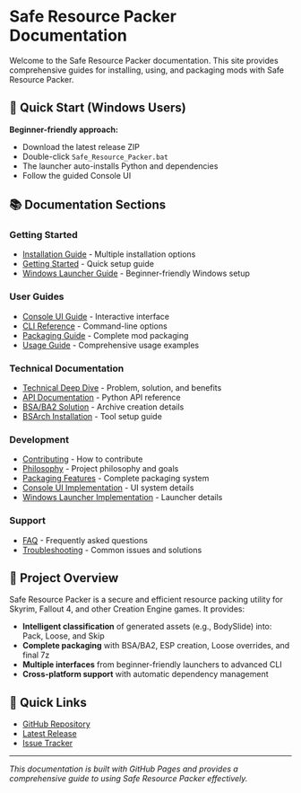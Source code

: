# Safe Resource Packer Documentation

Welcome to the Safe Resource Packer documentation. This site provides comprehensive guides for installing, using, and packaging mods with Safe Resource Packer.

## 🚀 Quick Start (Windows Users)

**Beginner-friendly approach:**
- Download the latest release ZIP
- Double-click `Safe_Resource_Packer.bat`
- The launcher auto-installs Python and dependencies
- Follow the guided Console UI

## 📚 Documentation Sections

### Getting Started
- [Installation Guide](Installation.md) - Multiple installation options
- [Getting Started](Getting_Started.md) - Quick setup guide
- [Windows Launcher Guide](Windows_Launcher_Guide.md) - Beginner-friendly Windows setup

### User Guides
- [Console UI Guide](Console_UI_Guide.md) - Interactive interface
- [CLI Reference](CLI_Reference.md) - Command-line options
- [Packaging Guide](Packaging_Guide.md) - Complete mod packaging
- [Usage Guide](Usage_Guide.md) - Comprehensive usage examples

### Technical Documentation
- [Technical Deep Dive](Technical_Deep_Dive.md) - Problem, solution, and benefits
- [API Documentation](API.md) - Python API reference
- [BSA/BA2 Solution](BSA_BA2_Solution.md) - Archive creation details
- [BSArch Installation](BSArch_Installation_Guide.md) - Tool setup guide

### Development
- [Contributing](Contributing.md) - How to contribute
- [Philosophy](Philosophy.md) - Project philosophy and goals
- [Packaging Features](Packaging_Features.md) - Complete packaging system
- [Console UI Implementation](Console_UI_Implementation.md) - UI system details
- [Windows Launcher Implementation](Windows_Launcher_Implementation.md) - Launcher details

### Support
- [FAQ](FAQ.md) - Frequently asked questions
- [Troubleshooting](Troubleshooting.md) - Common issues and solutions

## 🎯 Project Overview

Safe Resource Packer is a secure and efficient resource packing utility for Skyrim, Fallout 4, and other Creation Engine games. It provides:

- **Intelligent classification** of generated assets (e.g., BodySlide) into: Pack, Loose, and Skip
- **Complete packaging** with BSA/BA2, ESP creation, Loose overrides, and final 7z
- **Multiple interfaces** from beginner-friendly launchers to advanced CLI
- **Cross-platform support** with automatic dependency management

## 🔗 Quick Links

- [GitHub Repository](https://github.com/ReidenXerx/safe-resource-packer)
- [Latest Release](https://github.com/ReidenXerx/safe-resource-packer/releases)
- [Issue Tracker](https://github.com/ReidenXerx/safe-resource-packer/issues)

---

*This documentation is built with GitHub Pages and provides a comprehensive guide to using Safe Resource Packer effectively.*
